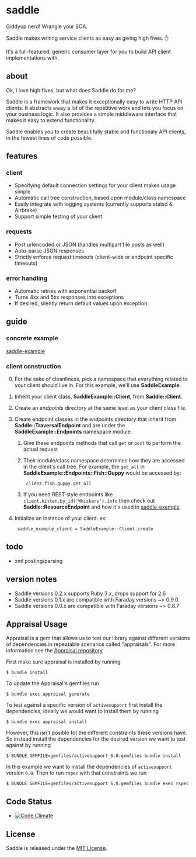 # saddle

Giddyup nerd! Wrangle your SOA.

Saddle makes writing service clients as easy as giving high fives. :hand:

It's a full-featured, generic consumer layer for you to build API client implementations with.


## about

Ok, I love high fives, but what does Saddle do for me?

Saddle is a framework that makes it exceptionally easy to write HTTP API clients. It abstracts away a lot of the repetitive work and lets you focus on your business logic. It also provides a simple middleware interface that makes it easy to extend functionality.

Saddle enables you to create beautifully stable and functionaly API clients, in the fewest lines of code possible.


## features

### client
* Specifying default connection settings for your client makes usage simple
* Automatic call tree construction, based upon module/class namespace
* Easily integrate with logging systems (currently supports statsd & Airbrake)
* Support simple testing of your client

### requests
* Post urlencoded or JSON (handles multipart file posts as well)
* Auto-parse JSON responses
* Strictly enforce request timeouts (client-wide or endpoint specific timeouts)

### error handling
* Automatic retries with exponential backoff
* Turns 4xx and 5xx responses into exceptions
* If desired, silently return default values upon exception


## guide

### concrete example
[saddle-example](https://github.com/mLewisLogic/saddle-example)

### client construction
0. For the sake of cleanliness, pick a namespace that everything related to your client should live in. For this example, we'll use __SaddleExample__.
1. Inherit your client class, __SaddleExample::Client__, from __Saddle::Client__.
2. Create an _endpoints_ directory at the same level as your client class file.
3. Create endpoint classes in the _endpoints_ directory that inherit from __Saddle::TraversalEndpoint__ and are under the __SaddleExample::Endpoints__ namespace module.
    1. Give these endpoints methods that call `get` or `post` to perform the actual request
    2. Their module/class namespace determines how they are accessed in the client's call tree. For example, the `get_all` in __SaddleExample::Endpoints::Fish::Guppy__ would be accessed by:

            client.fish.guppy.get_all

    3. If you need REST style endpoints like `client.kitten.by_id('Whiskers').info` then check out __Saddle::ResourceEndpoint__ and how it's used in [saddle-example](https://github.com/mLewisLogic/saddle-example/blob/master/lib/saddle-example/endpoints/kitten.rb)

4. Initialize an instance of your client. ex:

        saddle_example_client = SaddleExample::Client.create



## todo
* xml posting/parsing


## version notes

* Saddle versions 0.2.x supports Ruby 3.x, drops support for 2.6
* Saddle versions 0.1.x are compatible with Faraday versions ~> 0.9.0
* Saddle versions 0.0.x are compatible with Faraday versions ~> 0.8.7

## Appraisal Usage

Appraisal is a gem that allows us to test our library against different versions of dependencies in repeatable scenarios called "appraisals". For more information see
the [Appraisal repository](https://github.com/thoughtbot/appraisal)

First make sure appraisal is installed by running

```
$ bundle install
```

To update the Appraisal's gemfiles run

```
$ bundle exec appraisal generate
```

To test against a specific version of `activesupport` first install the dependencies, ideally we would want to install them by running
```
$ bundle exec appraisal install
```

However, this isn't posible fot the different constraints these versions have. So instead install the dependencies for the desired version we want to test against by running

```
$ BUNDLE_GEMFILE=gemfiles/activesupport_6.0.gemfiles bundle install
```

In this example we want to install the dependencies of `activesupport` version `6.0`. Then to run `rspec` with that constraints we run

```
$ BUNDLE_GEMFILE=gemfiles/activesupport_6.0.gemfiles bundle exec rspec
```

## Code Status

* [![Code Climate](https://codeclimate.com/github/mLewisLogic/saddle.png)](https://codeclimate.com/github/mLewisLogic/saddle)


## License

Saddle is released under the [MIT License](http://www.opensource.org/licenses/MIT).
